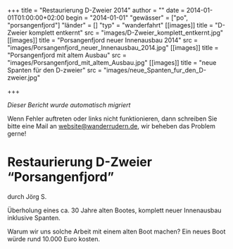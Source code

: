 +++
title = "Restaurierung D-Zweier 2014"
author = ""
date = 2014-01-01T01:00:00+02:00
begin = "2014-01-01"
"gewässer" = ["po", "porsangenfjord"]
"länder" = []
"typ" = "wanderfahrt"
[[images]]
title = "D-Zweier komplett entkernt"
src = "images/D-Zweier_komplett_entkernt.jpg"
[[images]]
title = "Porsangenfjord neuer Innenausbau 2014"
src = "images/Porsangenfjord_neuer_Innenausbau_2014.jpg"
[[images]]
title = "Porsangenfjord mit altem Ausbau"
src = "images/Porsangenfjord_mit_altem_Ausbau.jpg"
[[images]]
title = "neue Spanten für den D-zweier"
src = "images/neue_Spanten_fur_den_D-zweier.jpg"

+++


*Dieser Bericht wurde automatisch migriert*

Wenn Fehler auftreten oder links nicht funktionieren, dann schreiben Sie bitte eine Mail an website@wanderrudern.de, wir beheben das Problem gerne!



# Restaurierung D-Zweier “Porsangenfjord”


durch Jörg S.

Überholung eines ca. 30 Jahre alten Bootes, komplett neuer Innenausbau inklusive Spanten.

Warum wir uns solche Arbeit mit einem alten Boot machen? Ein neues Boot würde rund 10.000 Euro kosten.